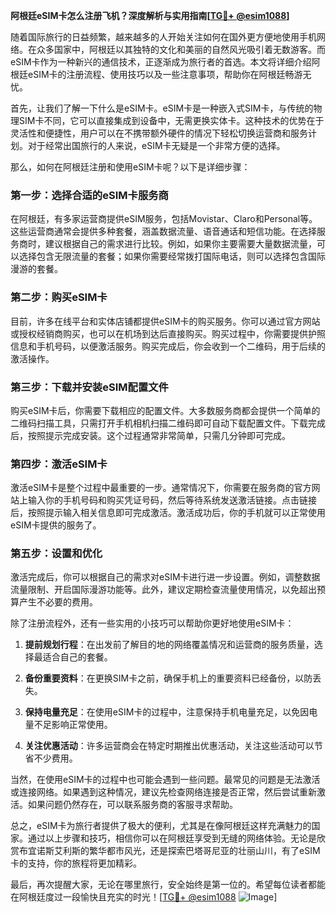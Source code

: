 **阿根廷eSIM卡怎么注册飞机？深度解析与实用指南[[TG💪+ @esim1088](https://t.me/s/esim1088)]**

随着国际旅行的日益频繁，越来越多的人开始关注如何在国外更方便地使用手机网络。在众多国家中，阿根廷以其独特的文化和美丽的自然风光吸引着无数游客。而eSIM卡作为一种新兴的通信技术，正逐渐成为旅行者的首选。本文将详细介绍阿根廷eSIM卡的注册流程、使用技巧以及一些注意事项，帮助你在阿根廷畅游无忧。

首先，让我们了解一下什么是eSIM卡。eSIM卡是一种嵌入式SIM卡，与传统的物理SIM卡不同，它可以直接集成到设备中，无需更换实体卡。这种技术的优势在于灵活性和便捷性，用户可以在不携带额外硬件的情况下轻松切换运营商和服务计划。对于经常出国旅行的人来说，eSIM卡无疑是一个非常方便的选择。

那么，如何在阿根廷注册和使用eSIM卡呢？以下是详细步骤：

### **第一步：选择合适的eSIM卡服务商**
在阿根廷，有多家运营商提供eSIM服务，包括Movistar、Claro和Personal等。这些运营商通常会提供多种套餐，涵盖数据流量、语音通话和短信功能。在选择服务商时，建议根据自己的需求进行比较。例如，如果你主要需要大量数据流量，可以选择包含无限流量的套餐；如果你需要经常拨打国际电话，则可以选择包含国际漫游的套餐。

### **第二步：购买eSIM卡**
目前，许多在线平台和实体店铺都提供eSIM卡的购买服务。你可以通过官方网站或授权经销商购买，也可以在机场到达后直接购买。购买过程中，你需要提供护照信息和手机号码，以便激活服务。购买完成后，你会收到一个二维码，用于后续的激活操作。

### **第三步：下载并安装eSIM配置文件**
购买eSIM卡后，你需要下载相应的配置文件。大多数服务商都会提供一个简单的二维码扫描工具，只需打开手机相机扫描二维码即可自动下载配置文件。下载完成后，按照提示完成安装。这个过程通常非常简单，只需几分钟即可完成。

### **第四步：激活eSIM卡**
激活eSIM卡是整个过程中最重要的一步。通常情况下，你需要在服务商的官方网站上输入你的手机号码和购买凭证号码，然后等待系统发送激活链接。点击链接后，按照提示输入相关信息即可完成激活。激活成功后，你的手机就可以正常使用eSIM卡提供的服务了。

### **第五步：设置和优化**
激活完成后，你可以根据自己的需求对eSIM卡进行进一步设置。例如，调整数据流量限制、开启国际漫游功能等。此外，建议定期检查流量使用情况，以免超出预算产生不必要的费用。

除了注册流程外，还有一些实用的小技巧可以帮助你更好地使用eSIM卡：

1. **提前规划行程**：在出发前了解目的地的网络覆盖情况和运营商的服务质量，选择最适合自己的套餐。
   
2. **备份重要资料**：在更换SIM卡之前，确保手机上的重要资料已经备份，以防丢失。

3. **保持电量充足**：在使用eSIM卡的过程中，注意保持手机电量充足，以免因电量不足影响正常使用。

4. **关注优惠活动**：许多运营商会在特定时期推出优惠活动，关注这些活动可以节省不少费用。

当然，在使用eSIM卡的过程中也可能会遇到一些问题。最常见的问题是无法激活或连接网络。如果遇到这种情况，建议先检查网络连接是否正常，然后尝试重新激活。如果问题仍然存在，可以联系服务商的客服寻求帮助。

总之，eSIM卡为旅行者提供了极大的便利，尤其是在像阿根廷这样充满魅力的国家。通过以上步骤和技巧，相信你可以在阿根廷享受到无缝的网络体验。无论是欣赏布宜诺斯艾利斯的繁华都市风光，还是探索巴塔哥尼亚的壮丽山川，有了eSIM卡的支持，你的旅程将更加精彩。

最后，再次提醒大家，无论在哪里旅行，安全始终是第一位的。希望每位读者都能在阿根廷度过一段愉快且充实的时光！[[TG💪+ @esim1088](https://t.me/s/esim1088) ![Image](https://i.postimg.cc/4NQfJmqS/Snipaste-2025-05-13-00-14-12.png)]